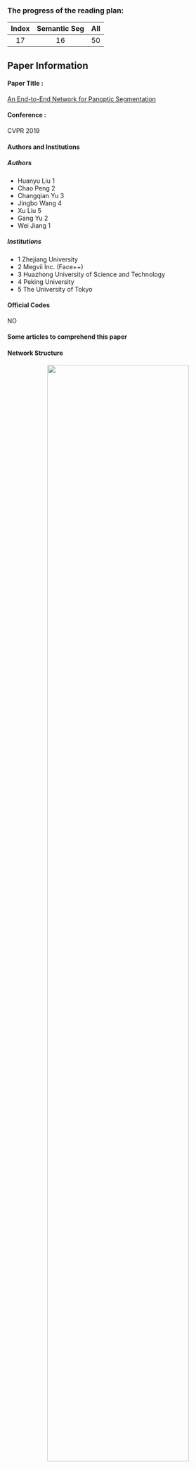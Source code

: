 ### The progress of the reading plan: 
| Index  |  Semantic Seg | All |
| :----: | :-------: | :-------: |
| 17 | 16 | 50 |

## Paper Information
#### Paper Title : 
[An End-to-End Network for Panoptic Segmentation](https://arxiv.org/abs/1903.05027) 

#### Conference : 
CVPR 2019

#### Authors and Institutions
##### Authors
+ Huanyu Liu 1
+ Chao Peng 2
+ Changqian Yu 3
+ Jingbo Wang 4
+ Xu Liu 5
+ Gang Yu 2
+ Wei Jiang 1

##### Institutions
+ 1 Zhejiang University
+ 2 Megvii Inc. (Face++)
+ 3 Huazhong University of Science and Technology+ 4 Peking University
+ 5 The University of Tokyo


#### Official Codes
NO

#### Some articles to comprehend this paper


#### Network Structure

<div  align="center">    
<img src="https://raw.githubusercontent.com/zhixuanli/segmentation-paper-reading-notes/master/images-folder/17-OANet/02.png" width="80%" />
</div>

## Note
**Panoptic segmentation** is the combination of semantic segmentation and instance segmentation.

In this task, the stuff segmentation is employed to predict the amorphous regions (noted ***Stuff*** ), such as sky and grass, while the instance segmentation solves the countable objects (noted ***Thing*** ), such as people and cars.


Previous panoptic segmentation algorithms usually contain three separated components: 

+ the instance segmentation block
+ the stuff segmentation block
+ the merging block

<div  align="center">    
<img src="https://raw.githubusercontent.com/zhixuanli/segmentation-paper-reading-notes/master/images-folder/17-OANet/01.png" width="80%" />
</div>

But this independent way is inefficient.

### Key Words



## Five questions about this paper:

### 1. [Problem Definition / Motivation] What problem is this paper trying to solve? 
Traditionally, in panoptic segmentation algorithms, the instance and stuff segmentation blocks are independent without any feature sharing. This results in apparent **computational overhead**.

At the merging period, without the context information between the stuff and thing, the merge process will face the challenge of **overlapping relationships** between instances and stuff.

### 2. [Contribution / Method] What's new in this paper? / How does this paper solve the above problems?



### 3. Details about the experiment

#### 3.1 Which Datasets are used?



#### 3.2 How is the experiment set up?



#### 3.3 What's the evaluation metric?



#### 3.4 Ablation Study



#### 3.5 What is the ranking of the experiment results?



### 4. Advantages (self-summary rather than the author's)



### 5. Disadvantages (self-summary rather than the author's)